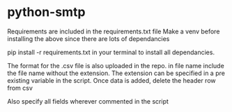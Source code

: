 # python-smtp
Requirements are included in the requirements.txt file
Make a venv before installing the above since there are lots of dependancies

pip install -r requirements.txt in your terminal to install all dependancies.

The format for the .csv file is also uploaded in the repo. in file name include the file name without the extension. The extension can be specified in a pre existing variable in the script. Once data is added, delete the header row from csv

Also specify all fields wherever commented in the script
